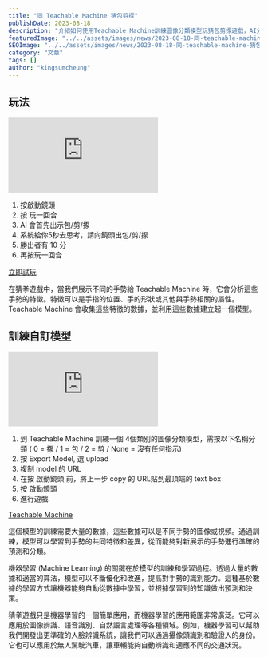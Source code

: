 ```yaml
---
title: "同 Teachable Machine 猜包剪揼"
publishDate: 2023-08-18
description: "介紹如何使用Teachable Machine訓練圖像分類模型玩猜包剪揼遊戲，AI分析手勢特徵進行預測，展示機器學習在圖像識別領域的應用和訓練過程。"
featuredImage: "../../assets/images/news/2023-08-18-同-teachable-machine-猜包剪揼/image1.png"
SEOImage: "../../assets/images/news/2023-08-18-同-teachable-machine-猜包剪揼/image1.png"
category: "文章"
tags: []
author: "kingsumcheung"
---
```


## 玩法

<div class="aspect-video bg-gray-100 rounded-lg overflow-hidden shadow-lg my-8">
  <iframe 
    src="https://www.youtube.com/embed/lF95T47pKuA" 
    title="同 Teachable Machine 猜包剪揼 - 遊戲玩法"
    class="w-full h-full"
    frameborder="0" 
    allow="accelerometer; autoplay; clipboard-write; encrypted-media; gyroscope; picture-in-picture; web-share" 
    allowfullscreen
  ></iframe>
</div>

1. 按啟動鏡頭
2. 按 玩一回合
3. AI 會首先出示包/剪/揼
4. 系統給你5秒去思考，請向鏡頭出包/剪/揼
5. 勝出者有 10 分
6. 再按玩一回合

[立即試玩](https://play.10botics.com)

在猜拳遊戲中，當我們展示不同的手勢給 Teachable Machine 時，它會分析這些手勢的特徵。特徵可以是手指的位置、手的形狀或其他與手勢相關的屬性。Teachable Machine 會收集這些特徵的數據，並利用這些數據建立起一個模型。

## 訓練自訂模型

<div class="aspect-video bg-gray-100 rounded-lg overflow-hidden shadow-lg my-8">
  <iframe 
    src="https://www.youtube.com/embed/fTCuxVqy7kg" 
    title="訓練自訂模型"
    class="w-full h-full"
    frameborder="0" 
    allow="accelerometer; autoplay; clipboard-write; encrypted-media; gyroscope; picture-in-picture; web-share" 
    allowfullscreen
  ></iframe>
</div>

1. 到 Teachable Machine 訓練一個 4個類別的圖像分類模型，需按以下名稱分類 ( 0 = 揼 / 1 = 包 / 2 = 剪 / None = 沒有任何指示)
2. 按 Export Model, 選 upload
3. 複制 model 的 URL
4. 在按 啟動鏡頭 前，將上一步 copy 的 URL貼到最頂端的 text box
5. 按 啟動鏡頭
6. 進行遊戲

[Teachable Machine](https://teachablemachine.withgoogle.com/train/image)

這個模型的訓練需要大量的數據，這些數據可以是不同手勢的圖像或視頻。通過訓練，模型可以學習到手勢的共同特徵和差異，從而能夠對新展示的手勢進行準確的預測和分類。

機器學習 (Machine Learning) 的關鍵在於模型的訓練和學習過程。透過大量的數據和適當的算法，模型可以不斷優化和改進，提高對手勢的識別能力。這種基於數據的學習方式讓機器能夠自動從數據中學習，並根據學習到的知識做出預測和決策。

猜拳遊戲只是機器學習的一個簡單應用，而機器學習的應用範圍非常廣泛。它可以應用於圖像辨識、語音識別、自然語言處理等各種領域。例如，機器學習可以幫助我們開發出更準確的人臉辨識系統，讓我們可以通過攝像頭識別和驗證人的身份。它也可以應用於無人駕駛汽車，讓車輛能夠自動辨識和適應不同的交通狀況。
